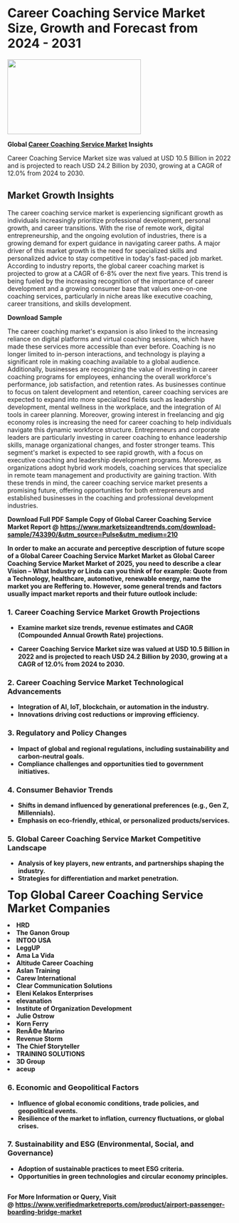 <H1>Career Coaching Service Market Size, Growth and Forecast from 2024 - 2031</H1><img class="aligncenter size-medium wp-image-584254" src="https://thirdeyenews.in/wp-content/uploads/2024/09/Global-Market-Research-300x168.jpeg" alt="" width="300" height="168" /><p><strong>Global&nbsp;<a href="https://www.marketsizeandtrends.com/download-sample/743390/&amp;utm_source=Pulse&amp;utm_medium=210">Career Coaching Service Market</a> Insights</strong></p><p>Career Coaching Service Market size was valued at USD 10.5 Billion in 2022 and is projected to reach USD 24.2 Billion by 2030, growing at a CAGR of 12.0% from 2024 to 2030.</p><p><h2>Market Growth Insights</h2> <p>The career coaching service market is experiencing significant growth as individuals increasingly prioritize professional development, personal growth, and career transitions. With the rise of remote work, digital entrepreneurship, and the ongoing evolution of industries, there is a growing demand for expert guidance in navigating career paths. A major driver of this market growth is the need for specialized skills and personalized advice to stay competitive in today's fast-paced job market. According to industry reports, the global career coaching market is projected to grow at a CAGR of 6-8% over the next five years. This trend is being fueled by the increasing recognition of the importance of career development and a growing consumer base that values one-on-one coaching services, particularly in niche areas like executive coaching, career transitions, and skills development.</p> <p><strong>Download Sample</strong></p> <p>The career coaching market's expansion is also linked to the increasing reliance on digital platforms and virtual coaching sessions, which have made these services more accessible than ever before. Coaching is no longer limited to in-person interactions, and technology is playing a significant role in making coaching available to a global audience. Additionally, businesses are recognizing the value of investing in career coaching programs for employees, enhancing the overall workforce's performance, job satisfaction, and retention rates. As businesses continue to focus on talent development and retention, career coaching services are expected to expand into more specialized fields such as leadership development, mental wellness in the workplace, and the integration of AI tools in career planning. Moreover, growing interest in freelancing and gig economy roles is increasing the need for career coaching to help individuals navigate this dynamic workforce structure. Entrepreneurs and corporate leaders are particularly investing in career coaching to enhance leadership skills, manage organizational changes, and foster stronger teams. This segment's market is expected to see rapid growth, with a focus on executive coaching and leadership development programs. Moreover, as organizations adopt hybrid work models, coaching services that specialize in remote team management and productivity are gaining traction. With these trends in mind, the career coaching service market presents a promising future, offering opportunities for both entrepreneurs and established businesses in the coaching and professional development industries.</p> <p><strong></p><p><span class=""><strong>Download Full PDF Sample Copy of Global Career Coaching Service Market Report</strong> @ <a href="https://www.marketsizeandtrends.com/download-sample/743390/&amp;utm_source=Pulse&amp;utm_medium=210" target="_blank">https://www.marketsizeandtrends.com/download-sample/743390/&amp;utm_source=Pulse&amp;utm_medium=210</a></span></p><p>In order to make an accurate and perceptive description of future scope of a Global&nbsp;Career Coaching Service Market Market as Global&nbsp;Career Coaching Service Market Market of 2025, you need to describe a clear Vision &ndash; What Industry or Linda can you think of for example: Quote from a Technology, healthcare, automotive, renewable energy, name the market you are Reffering to. However, some general trends and factors usually impact market reports and their future outlook include:</p><h3>1.&nbsp;<strong>Career Coaching Service Market Growth Projections</strong></h3><ul><li>Examine market size trends, revenue estimates and CAGR (Compounded Annual Growth Rate) projections.</li><li><p>Career Coaching Service Market size was valued at USD 10.5 Billion in 2022 and is projected to reach USD 24.2 Billion by 2030, growing at a CAGR of 12.0% from 2024 to 2030.</p></li></ul><h3>2.&nbsp;<strong>Career Coaching Service Market Technological Advancements</strong></h3><ul><li>Integration of AI, IoT, blockchain, or automation in the industry.</li><li>Innovations driving cost reductions or improving efficiency.</li></ul><h3>3.&nbsp;<strong>Regulatory and Policy Changes</strong></h3><ul><li>Impact of global and regional regulations, including sustainability and carbon-neutral goals.</li><li>Compliance challenges and opportunities tied to government initiatives.</li></ul><h3>4.&nbsp;<strong>Consumer Behavior Trends</strong></h3><ul><li>Shifts in demand influenced by generational preferences (e.g., Gen Z, Millennials).</li><li>Emphasis on eco-friendly, ethical, or personalized products/services.</li></ul><h3>5.&nbsp;<strong>Global Career Coaching Service Market Competitive Landscape</strong></h3><ul><li>Analysis of key players, new entrants, and partnerships shaping the industry.</li><li>Strategies for differentiation and market penetration.</li></ul><p data-pm-slice="1 1 []"><span style="color: inherit; font-family: inherit; font-size: 25px;">Top Global Career Coaching Service Market Companies</span></p><div class="" data-test-id=""><p><li>HRD</li><li> The Ganon Group</li><li> INTOO USA</li><li> LeggUP</li><li> Ama La Vida</li><li> Altitude Career Coaching</li><li> Aslan Training</li><li> Carew International</li><li> Clear Communication Solutions</li><li> Eleni Kelakos Enterprises</li><li> elevanation</li><li> Institute of Organization Development</li><li> Julie Ostrow</li><li> Korn Ferry</li><li> RenÃ©e Marino</li><li> Revenue Storm</li><li> The Chief Storyteller</li><li> TRAINING SOLUTIONS</li><li> 3D Group</li><li> aceup</li></p></div><h3>6.&nbsp;<strong>Economic and Geopolitical Factors</strong></h3><ul><li>Influence of global economic conditions, trade policies, and geopolitical events.</li><li>Resilience of the market to inflation, currency fluctuations, or global crises.</li></ul><h3>7.&nbsp;<strong>Sustainability and ESG (Environmental, Social, and Governance)</strong></h3><ul><li>Adoption of sustainable practices to meet ESG criteria.</li><li>Opportunities in green technologies and circular economy principles.</li></ul><h2><strong style="font-size: 14px;">For More Information or Query, Visit @&nbsp;</strong><a style="background-color: #ffffff; font-size: 14px;" href="https://www.marketsizeandtrends.com/report/career-coaching-service-market/" target="_blank">https://www.verifiedmarketreports.com/product/airport-passenger-boarding-bridge-market</a></h2>
